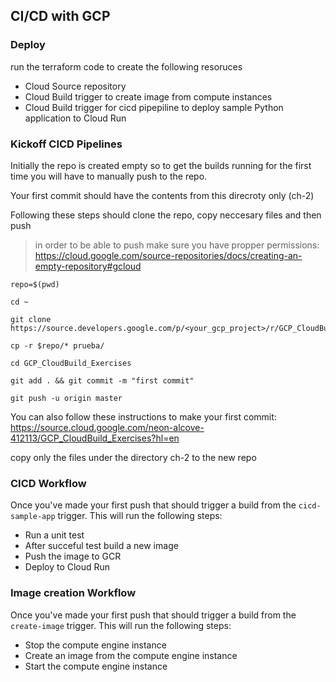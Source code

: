 ## CI/CD with GCP

### Deploy

run the terraform code to create the following resoruces 
- Cloud Source repository
- Cloud Build trigger to create image from compute instances
- Cloud Build trigger for cicd pipepiline to deploy sample Python application to Cloud Run

### Kickoff CICD Pipelines 

Initially the repo is created empty so to get the builds running for the first time you will have to manually push to the repo. 

Your first commit should have the contents from this direcroty only (ch-2) 

Following these steps should clone the repo, copy neccesary files and then push

> in order to be able to push make sure you have propper permissions: https://cloud.google.com/source-repositories/docs/creating-an-empty-repository#gcloud

```
repo=$(pwd)

cd ~

git clone https://source.developers.google.com/p/<your_gcp_project>/r/GCP_CloudBuild_Exercises

cp -r $repo/* prueba/

cd GCP_CloudBuild_Exercises

git add . && git commit -m "first commit"

git push -u origin master
```

You can also follow these instructions to make your first commit: https://source.cloud.google.com/neon-alcove-412113/GCP_CloudBuild_Exercises?hl=en

copy only the files under the directory ch-2 to the new repo

### CICD Workflow

Once you've made your first push that should trigger a build from the `cicd-sample-app` trigger. This will run the following steps:
- Run a unit test 
- After succeful test build a new image
- Push the image to GCR
- Deploy to Cloud Run

### Image creation Workflow

Once you've made your first push that should trigger a build from the `create-image` trigger. This will run the following steps:
- Stop the compute engine instance
- Create an image from the compute engine instance
- Start the compute engine instance
